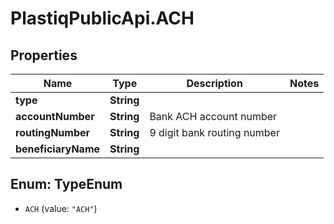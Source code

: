 # PlastiqPublicApi.ACH

## Properties

Name | Type | Description | Notes
------------ | ------------- | ------------- | -------------
**type** | **String** |  | 
**accountNumber** | **String** | Bank ACH account number | 
**routingNumber** | **String** | 9 digit bank routing number | 
**beneficiaryName** | **String** |  | 



## Enum: TypeEnum


* `ACH` (value: `"ACH"`)




